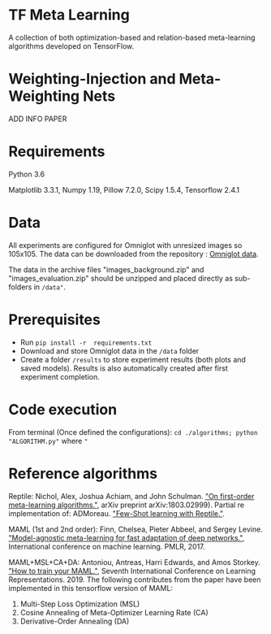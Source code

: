 # TF Meta Learning

A collection of both optimization-based and relation-based meta-learning algorithms developed on TensorFlow.

# Weighting-Injection and Meta-Weighting Nets

ADD INFO PAPER

# Requirements

Python 3.6

Matplotlib 3.3.1,
Numpy 1.19,
Pillow 7.2.0,
Scipy 1.5.4,
Tensorflow 2.4.1

# Data

All experiments are configured for Omniglot with unresized images so 105x105. 
The data can be downloaded from the repository : [Omniglot data](https://github.com/brendenlake/omniglot).

The data in the archive files "images_background.zip" and 
"images_evaluation.zip" should be unzipped and placed directly as sub-folders in ```/data"```.

# Prerequisites
- Run ```pip install -r  requirements.txt ```
- Download and store Omniglot data in the ```/data``` folder
- Create a folder ```/results``` to store experiment results (both plots and saved models). 
Results is also automatically created after first experiment completion.

# Code execution

From terminal (Once defined the configurations): ```cd ./algorithms; python "ALGORITHM.py"``` where ```"```

# Reference algorithms
Reptile:
Nichol, Alex, Joshua Achiam, and John Schulman. ["On first-order meta-learning algorithms."](https://arxiv.org/abs/1803.02999), arXiv preprint arXiv:1803.02999). Partial re implementation of: ADMoreau. ["Few-Shot learning with Reptile."](https://keras.io/examples/vision/reptile/).

MAML (1st and 2nd order): 
Finn, Chelsea, Pieter Abbeel, and Sergey Levine. ["Model-agnostic meta-learning for fast adaptation of deep networks."](https://arxiv.org/abs/1703.03400), International conference on machine learning. PMLR, 2017.

MAML+MSL+CA+DA: 
Antoniou, Antreas, Harri Edwards, and Amos Storkey. ["How to train your MAML."](https://arxiv.org/abs/1810.09502), Seventh International Conference on Learning Representations. 2019.
The following contributes from the paper have been implemented in this tensorflow version of MAML:
1.  Multi-Step Loss Optimization (MSL)
2.  Cosine Annealing of Meta-Optimizer Learning Rate (CA)
3.  Derivative-Order Annealing (DA)